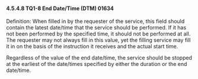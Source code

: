 #### 4.5.4.8 TQ1-8 End Date/Time (DTM) 01634

Definition: When filled in by the requester of the service, this field should contain the latest date/time that the service should be performed. If it has not been performed by the specified time, it should not be performed at all. The requester may not always fill in this value, yet the filling service may fill it in on the basis of the instruction it receives and the actual start time.

Regardless of the value of the end date/time, the service should be stopped at the earliest of the date/times specified by either the duration or the end date/time.
